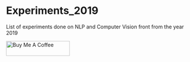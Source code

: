 # Experiments_2019
List of experiments done on NLP and Computer Vision front from the year 2019

<a href="https://www.buymeacoffee.com/sheikmohdimran" target="_blank"><img src="https://cdn.buymeacoffee.com/buttons/default-orange.png" alt="Buy Me A Coffee" height="41" width="174"></a>
